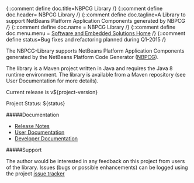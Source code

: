 {::comment define doc.title=NBPCG Library /}
{::comment define doc.header= NBPCG Library /}
{::comment define doc.tagline=A Library to support NetBeans Platform Application Components generated by NBPCG /}
{::comment define doc.name = NBPCG Library /}
{::comment define doc.menu.menu = [Software and Embedded Solutions Home](http://www.rlinsdale.org.uk/software/) /}
{::comment define status=Bug fixes and refactoring planned during Q1-2015 /}

The NBPCG-Library supports NetBeans Platform Application Components
generated by the NetBeans Platform Code Generator
([NBPCG](http://www.rlinsdale.org.uk/software/nbpcg/ )).

The library is a Maven project written in Java and requires the Java
8 runtime environment.  The library is available from a Maven
repository (see User Documentation for more details).
          
Current release is v${project-version}
                                    
Project Status: ${status}
      
#####Documentation

* [Release Notes](release.html)
* [User Documentation](user.html)
* [Developer Documentation](developer.html)
                
#####Support

The author would be interested in any feedback on this project
from users of the library.  Issues (bugs or possible
enhancements) can be logged using the project
[issue tracker](https://github.com/Richard-Linsdale/nbpcglibrary/issues)
